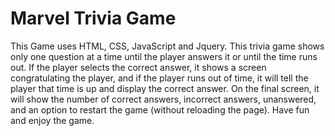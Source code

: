 # Marvel Trivia Game
This Game uses HTML, CSS, JavaScript and Jquery.
This trivia game shows only one question at a time until the player answers it or until the time runs out. If the player selects the correct answer, it shows a screen congratulating the player, and if the player runs out of time, it will tell the player that time is up and display the correct answer. On the final screen, it will show the number of correct answers, incorrect answers, unanswered, and an option to restart the game (without reloading the page). Have fun and enjoy the game.

